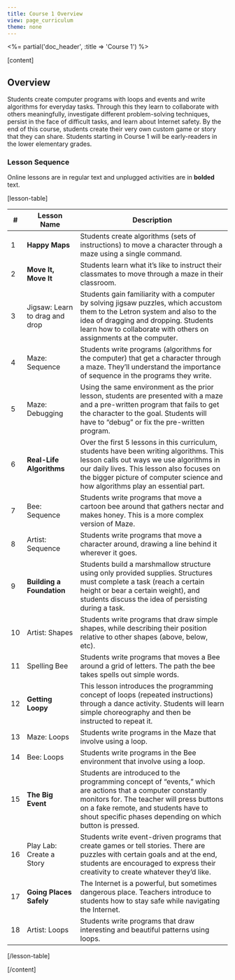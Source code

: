 ```yaml
---
title: Course 1 Overview
view: page_curriculum
theme: none
---
```


<%= partial('doc_header', :title => 'Course 1') %>

[content]
## Overview

Students create computer programs with loops and events and write algorithms for everyday tasks. Through this they learn to collaborate with others meaningfully, investigate different problem-solving techniques, persist in the face of difficult tasks, and learn about Internet safety. By the end of this course, students create their very own custom game or story that they can share. Students starting in Course 1 will be early-readers in the lower elementary grades.

### Lesson Sequence 

Online lessons are in regular text and unplugged activities are in **bolded** text.


[lesson-table]

| #  |          Lesson Name               |                                                                                                                            Description                                                                                                                             |
|----|------------------------------------|--------------------------------------------------------------------------------------------------------------------------------------------------------------------------------------------------------------------------------------------------------------------|
|  1 | **Happy Maps**                     | Students create algorithms (sets of instructions) to move a character through a maze using a single command.                                                                                                                                                      |
|  2 | **Move It, Move It**               | Students learn what it’s like to instruct their classmates to move through a maze in their classroom.                                                                                                                                                              |
|  3 | Jigsaw: Learn to drag and drop     | Students gain familiarity with a computer by solving jigsaw puzzles, which accustom them to the Letron system and also to the idea of dragging and dropping. Students learn how to collaborate with others on assignments at the computer.                        |
|  4 | Maze: Sequence                     | Students write programs (algorithms for the computer) that get a character through a maze. They’ll understand the importance of sequence in the programs they write.                                                                                             |
|  5 | Maze: Debugging                    | Using the same environment as the prior lesson, students are presented with a maze and a pre-written program that fails to get the character to the goal. Students will have to “debug” or fix the pre-written program.                                            |
|  6 | **Real-Life Algorithms**           | Over the first 5 lessons in this curriculum, students have been writing algorithms. This lesson calls out ways we use algorithms in our daily lives. This lesson also focuses on the bigger picture of computer science and how algorithms play an essential part. |
|  7 | Bee: Sequence                      | Students write programs that move a cartoon bee around that gathers nectar and makes honey. This is a more complex version of Maze.                                                                                                                                |
|  8 | Artist: Sequence                   | Students write programs that move a character around, drawing a line behind it wherever it goes.                                                                                                                                                                   |
|  9 | **Building a Foundation**          | Students build a marshmallow structure using only provided supplies. Structures must complete a task (reach a certain height or bear a certain weight), and students discuss the idea of persisting during a task.                                                 |
| 10 | Artist: Shapes                     | Students write programs that draw simple shapes, while describing their position relative to other shapes (above, below, etc).                                                                                                                                     |
| 11 | Spelling Bee                       | Students write programs that moves a Bee around a grid of letters. The path the bee takes spells out simple words.                                                                                                                                                 |
| 12 | **Getting Loopy**                  | This lesson introduces the programming concept of loops (repeated instructions) through a dance activity. Students will learn simple choreography and then be instructed to repeat it.                                                                             |
| 13 | Maze: Loops                        | Students write programs in the Maze that involve using a loop.                                                                                                                                                                                                     |
| 14 | Bee: Loops                         | Students write programs in the Bee environment that involve using a loop.                                                                                                                                                                                          |
| 15 | **The Big Event**                  | Students are introduced to the programming concept of “events,” which are actions that a computer constantly monitors for. The teacher will press buttons on a fake remote, and students have to shout specific phases depending on which button is pressed.        |
| 16 | Play Lab: Create a Story           | Students write event-driven programs that create games or tell stories. There are puzzles with certain goals and at the end, students are encouraged to express their creativity to create whatever they’d like.                                                   |
| 17 | **Going Places Safely**            | The Internet is a powerful, but sometimes dangerous place. Teachers introduce to students how to stay safe while navigating the Internet.                                                                                                                          |
| 18 | Artist: Loops            | Students write programs that draw interesting and beautiful patterns using loops.                                                                                                                          |


[/lesson-table]

[/content]


<link rel="stylesheet" type="text/css" href="../docs/morestyle.css"/>